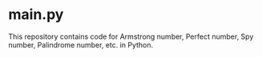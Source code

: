 # main.py
This repository contains code for Armstrong number, Perfect number, Spy number, Palindrome number, etc. in Python.

